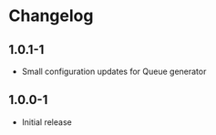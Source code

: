 # Changelog

## 1.0.1-1

* Small configuration updates for Queue generator

## 1.0.0-1

* Initial release